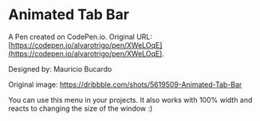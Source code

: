 # Animated Tab Bar

A Pen created on CodePen.io. Original URL: [https://codepen.io/alvarotrigo/pen/XWeLOqE](https://codepen.io/alvarotrigo/pen/XWeLOqE).

Designed by:  Mauricio Bucardo


 Original image:
https://dribbble.com/shots/5619509-Animated-Tab-Bar

You can use this menu in your projects.
It also works with 100% width and reacts to changing the size of the window :)